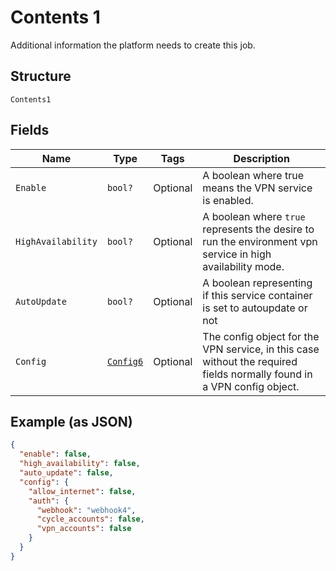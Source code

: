 
# Contents 1

Additional information the platform needs to create this job.

## Structure

`Contents1`

## Fields

| Name | Type | Tags | Description |
|  --- | --- | --- | --- |
| `Enable` | `bool?` | Optional | A boolean where true means the VPN service is enabled. |
| `HighAvailability` | `bool?` | Optional | A boolean where `true` represents the desire to run the environment vpn service in high availability mode. |
| `AutoUpdate` | `bool?` | Optional | A boolean representing if this service container is set to autoupdate or not |
| `Config` | [`Config6`](../../doc/models/config-6.md) | Optional | The config object for the VPN service, in this case without the required fields normally found in a VPN config object. |

## Example (as JSON)

```json
{
  "enable": false,
  "high_availability": false,
  "auto_update": false,
  "config": {
    "allow_internet": false,
    "auth": {
      "webhook": "webhook4",
      "cycle_accounts": false,
      "vpn_accounts": false
    }
  }
}
```

